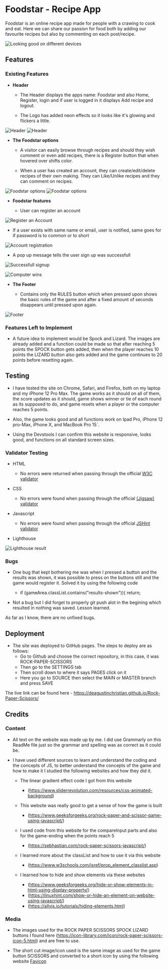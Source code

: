 # Foodstar - Recipe App

Foodstar is an online recipe app made for people with a crawing to cook and eat. Here we can share our passion for food both by adding our favourite recipes but also by commenting on each post/recipe.

![Looking good on different devices](https://res.cloudinary.com/cmanzanada84/image/upload/v1657108242/Readme/HeaderFoodstar_xewzmc.jpg)

## Features 

### Existing Features

- __Header__

    - The Header displays the apps name: Foodstar and also Home, Register, login and if user is logged in it displays Add recipe and logout.

    - The Logo has added neon effects so it looks like it's glowing and flickers a little.

![Header](https://res.cloudinary.com/cmanzanada84/image/upload/v1657108242/Readme/HeaderFoodstar_xewzmc.jpg)
![Header](https://res.cloudinary.com/cmanzanada84/image/upload/v1657110026/Readme/header_login_s83iqd.jpg)

- __The Foodstar options__

    - A visitor can easily browse through recipes and should they wish comment or even add recipes, there is a Register button that when hovered over shifts color.

    - When a user has created an account, they can create/edit/delete recipes of their own making. They can Like/Unlike recipes and they can comment on recipes.


![Foodstar options](https://res.cloudinary.com/cmanzanada84/image/upload/v1657112669/Readme/Site_pagination_gntycx.jpg)
![Foodstar options](https://res.cloudinary.com/cmanzanada84/image/upload/v1657109819/Readme/Like_and_comment_frg5v7.jpg)

- __Foodstar features__

    - User can register an account

![Register an Account](https://res.cloudinary.com/cmanzanada84/image/upload/v1657113324/Readme/register_account_cqvs1v.jpg)

- If a user exists with same name or email, user is notified, same goes for if password is to common or to short

![Account registration](https://res.cloudinary.com/cmanzanada84/image/upload/v1657113460/Readme/registration_messages_fbergk.jpg)

- A pop up message tells the user sign up was successfull

![Successfull signup](https://res.cloudinary.com/cmanzanada84/image/upload/v1657114258/Readme/popup_signin_djon7b.jpg)

![Computer wins](https://raw.githubusercontent.com/deagustinchristian/Rock-Paper-Scissors/main/assets/images/readme%20images/Computer%20wins%20the%20match.jpeg)


- __The Footer__ 

    - Contains only the RULES button which when pressed upon shows the basic rules of the game and after a fixed amount of seconds disappears until pressed upon again.

![Footer](https://raw.githubusercontent.com/deagustinchristian/Rock-Paper-Scissors/main/assets/images/readme%20images/Rules%20button.jpeg)



### Features Left to Implement

- A future idea to implement would be Spock and Lizard. The images are already added and a function could be made so that after reaching 5 points the SPOCK button gets added, then when the player reaches 10 points the LIZARD button also gets added and the game continues to 20 points before resetting again.

## Testing 

- I have tested the site on Chrome, Safari, and Firefox, both on my laptop and my iPhone 12 Pro Max. The game works as it should on all of them, the score updates as it should, game shows winner or tie of each round as its supposed to do, and game resets when a player or the computer reaches 5 points.

- Also, the game looks good and all functions work on Ipad Pro, iPhone 12 pro-Max, iPhone X, and MacBook Pro 15´.

- Using the Devstools I can confirm this website is responsive, looks good, and functions on all standard screen sizes.


### Validator Testing 

- HTML
  - No errors were returned when passing through the official [W3C validator](https://validator.w3.org/nu/?doc=https%3A%2F%2Fdeagustinchristian.github.io%2FRock-Paper-Scissors%2F)

- CSS
  - No errors were found when passing through the official [(Jigsaw) validator](https://jigsaw.w3.org/css-validator/validator?uri=https%3A%2F%2Fdeagustinchristian.github.io%2FRock-Paper-Scissors%2F&profile=css3svg&usermedium=all&warning=1&vextwarning=&lang=sv)

- Javascript
    - No errors were found when passing through the official [JSHint validator](https://jshint.com/)
  

- Lighthouse

![Lighthouse result](https://raw.githubusercontent.com/deagustinchristian/Rock-Paper-Scissors/main/assets/images/readme%20images/Lighthouse%20RPS%20game.jpeg)

###  Bugs
- One bug that kept bothering me was when I pressed a button and the results was shown, it was possible to press on the buttons still and the game would register it. Solved it by using the following code
    - if (gameArea.classList.contains("results-shown")){ 
        return;

- Not a bug but I did forget to properly git push alot in the begining which resulted in nothing was saved. Lesson learned.

As far as I know, there are no unfixed bugs. 

## Deployment
 
- The site was deployed to GitHub pages. The steps to deploy are as follows: 
  - Go to Github and choose the correct repository, in this case, it was ROCK-PAPER-SCISSORS
  - Then go to the SETTINGS tab
  - Then scroll down to where it says PAGES click on it
  - Here you go to SOURCE then select the MAIN or MASTER branch and press SAVE

The live link can be found here - https://deagustinchristian.github.io/Rock-Paper-Scissors/ 


## Credits 


### Content 

- All text on the website was made up by me. I did use Grammarly on this ReadMe file just so the grammar and spelling was as correct as it could be.

- I have used different sources to learn and understand the coding and the concepts of JS, to better understand the concepts of the game and how to make it I studied the following websites and how they did it.

    - The linear gradient effect code I got from this website
        - (https://www.sliderrevolution.com/resources/css-animated-background)

    - This website was really good to get a sense of how the game is built
        - (https://www.geeksforgeeks.org/rock-paper-and-scissor-game-using-javascript/)
    
    - I used code from this website for the compareInput parts and also for the game-ending when the points reach 5
        - (https://sebhastian.com/rock-paper-scissors-javascript/)

    - I learned more about the classList and how to use it via this website
        - (https://www.w3schools.com/jsref/prop_element_classlist.asp)

    - I learned how to hide and show elements via these websites
        - (https://www.geeksforgeeks.org/hide-or-show-elements-in-html-using-display-property/)
        - (https://linuxhint.com/show-or-hide-an-element-on-website-using-javascript/)
        - (https://allyjs.io/tutorials/hiding-elements.html)


### Media

- The images used for the ROCK PAPER SCISSORS SPOCK LIZARD buttons I found here (https://icon-library.com/icon/rock-paper-scissors-icon-5.html) and are free to use.

- The short cut image/icon used is the same image as used for the game button SCISSORS and converted to a short icon by using the following website [Favicon](https://favicon.io/)